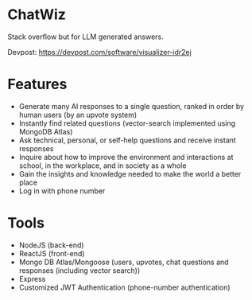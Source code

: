 # ChatWiz
Stack overflow but for LLM generated answers.

Devpost: https://devpost.com/software/visualizer-idr2ej

# Features
- Generate many AI responses to a single question, ranked in order by human users (by an upvote system)
- Instantly find related questions (vector-search implemented using MongoDB Atlas)
- Ask technical, personal, or self-help questions and receive instant responses
- Inquire about how to improve the environment and interactions at school, in the workplace, and in society as a whole
- Gain the insights and knowledge needed to make the world a better place
- Log in with phone number

# Tools
- NodeJS (back-end)
- ReactJS (front-end)
- Mongo DB Atlas/Mongoose (users, upvotes, chat questions and responses (including vector search))
- Express
- Customized JWT Authentication (phone-number authentication)
